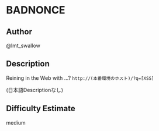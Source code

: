 # BADNONCE

## Author
@lmt\_swallow

## Description
Reining in the Web with ...? `http://(本番環境のホスト)/?q=[XSS]`

(日本語Descriptionなし)

## Difficulty Estimate
medium
